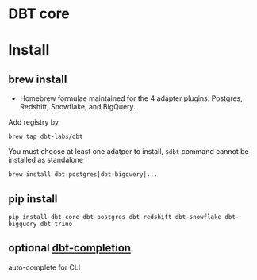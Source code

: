 # DBT core



# Install 
## brew install
- Homebrew formulae maintained for the 4 adapter plugins: Postgres, Redshift, Snowflake, and BigQuery.

Add registry by 
```
brew tap dbt-labs/dbt
```
You must choose at least one adatper to install, `$dbt` command cannot be installed as standalone
```
brew install dbt-postgres|dbt-bigquery|...
```


## pip install
```
pip install dbt-core dbt-postgres dbt-redshift dbt-snowflake dbt-bigquery dbt-trino
```

## optional [dbt-completion](https://github.com/dbt-labs/dbt-completion.bash)
auto-complete for CLI
